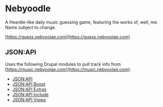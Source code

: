 # Nebyoodle

A Heardle-like daily music guessing game, featuring the works of, well, me. Name subject to change.

[https://guess.nebyoolae.com](https://guess.nebyoolae.com)

## JSON:API

Uses the following Drupal modules to pull track info from [https://music.nebyoolae.com](https://music.nebyoolae.com):

* [JSON:API](https://www.drupal.org/docs/core-modules-and-themes/core-modules/jsonapi-module)
* [JSON:API Boost](https://www.drupal.org/project/jsonapi_boost)
* [JSON:API Extras](https://www.drupal.org/project/jsonapi_extras)
* [JSON:API Include](https://www.drupal.org/project/jsonapi_include)
* [JSON:API Views](https://www.drupal.org/project/jsonapi_views)
